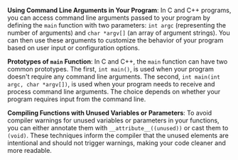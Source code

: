 **Using Command Line Arguments in Your Program**: In C and C++ programs, you can access command line arguments passed to your program by defining the `main` function with two parameters: `int argc` (representing the number of arguments) and `char *argv[]` (an array of argument strings). You can then use these arguments to customize the behavior of your program based on user input or configuration options.

**Prototypes of `main` Function**: In C and C++, the `main` function can have two common prototypes. The first, `int main()`, is used when your program doesn't require any command line arguments. The second, `int main(int argc, char *argv[])`, is used when your program needs to receive and process command line arguments. The choice depends on whether your program requires input from the command line.

**Compiling Functions with Unused Variables or Parameters**: To avoid compiler warnings for unused variables or parameters in your functions, you can either annotate them with `__attribute__((unused))` or cast them to `(void)`. These techniques inform the compiler that the unused elements are intentional and should not trigger warnings, making your code cleaner and more readable.
